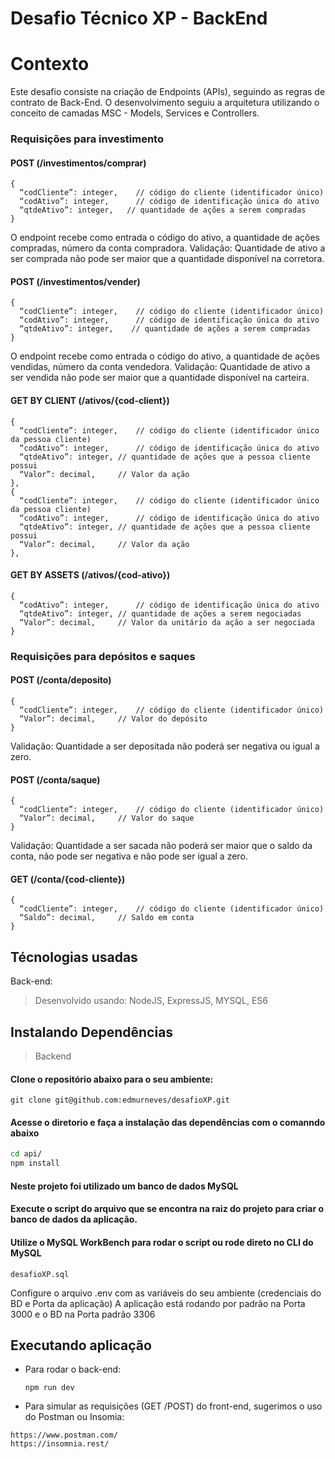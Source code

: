 # Desafio Técnico XP - BackEnd

# Contexto
Este desafio consiste na criação de Endpoints (APIs), seguindo as regras de contrato de Back-End.
O desenvolvimento seguiu a arquitetura utilizando o conceito de camadas MSC - Models, Services e Controllers.

### Requisições para investimento

#### POST (/investimentos/comprar)

``` 
{
  “codCliente”: integer,	// código do cliente (identificador único)
  “codAtivo”: integer,		// código de identificação única do ativo
  “qtdeAtivo”: integer,	  // quantidade de ações a serem compradas
}
``` 
  O endpoint recebe como entrada o código do ativo, a quantidade de ações compradas, número da conta compradora.
Validação: Quantidade de ativo a ser comprada não pode ser maior que a quantidade disponível na corretora.

#### POST (/investimentos/vender)

``` 
{
  “codCliente”: integer,	// código do cliente (identificador único)
  “codAtivo”: integer,		// código de identificação única do ativo
  “qtdeAtivo”: integer,	   // quantidade de ações a serem compradas
}
``` 

  O endpoint recebe como entrada o código do ativo, a quantidade de ações vendidas, número da conta vendedora.
Validação: Quantidade de ativo a ser vendida não pode ser maior que a quantidade disponível na carteira.

#### GET BY CLIENT (/ativos/{cod-client})

```
{
  “codCliente”: integer,	// código do cliente (identificador único da pessoa cliente)
  “codAtivo”: integer,		// código de identificação única do ativo
  “qtdeAtivo”: integer,	// quantidade de ações que a pessoa cliente possui
  “Valor”: decimal,		// Valor da ação
},
{
  “codCliente”: integer,	// código do cliente (identificador único da pessoa cliente)
  “codAtivo”: integer,		// código de identificação única do ativo
  “qtdeAtivo”: integer,	// quantidade de ações que a pessoa cliente possui
  “Valor”: decimal,		// Valor da ação
},
```

#### GET BY ASSETS (/ativos/{cod-ativo})
```
{
  “codAtivo”: integer,		// código de identificação única do ativo
  “qtdeAtivo”: integer,	// quantidade de ações a serem negociadas
  “Valor”: decimal,		// Valor da unitário da ação a ser negociada
}
```
### Requisições para depósitos e saques

#### POST (/conta/deposito)
```
{
  “codCliente”: integer,	// código do cliente (identificador único)
  “Valor”: decimal,		// Valor do depósito
}
```
Validação: Quantidade a ser depositada não poderá ser negativa ou igual a zero.


#### POST (/conta/saque)
```
{
  “codCliente”: integer,	// código do cliente (identificador único)
  “Valor”: decimal,		// Valor do saque
}
```
Validação: Quantidade a ser sacada não poderá ser maior que o saldo da conta, não pode ser negativa e não pode ser igual a zero.

#### GET (/conta/{cod-cliente})
```
{
  “codCliente”: integer,	// código do cliente (identificador único)
  “Saldo”: decimal,		// Saldo em conta
}
```




## Técnologias usadas

Back-end:
> Desenvolvido usando: NodeJS, ExpressJS, MYSQL, ES6


## Instalando Dependências

> Backend
#### Clone o repositório abaixo  para o seu ambiente:
``` 
git clone git@github.com:edmurneves/desafioXP.git
``` 
#### Acesse o diretorio e faça a instalação das dependências com o comanndo abaixo
```bash
cd api/ 
npm install
``` 
#### Neste projeto foi utilizado um banco de dados MySQL

#### Execute o script do arquivo que se encontra na raiz do projeto para criar o banco de dados da aplicação. 
#### Utilize o MySQL WorkBench para rodar o script ou rode direto no CLI do MySQL
``` 
desafioXP.sql
``` 
Configure o arquivo .env com as variáveis do seu ambiente (credenciais do BD e Porta da aplicação)
A aplicação está rodando por padrão na Porta 3000 e o BD na Porta padrão 3306

## Executando aplicação

* Para rodar o back-end:

  ```
  npm run dev
  ```
* Para simular as requisições (GET /POST) do front-end, sugerimos o uso do Postman ou Insomia:
```
https://www.postman.com/
https://insomnia.rest/
```


